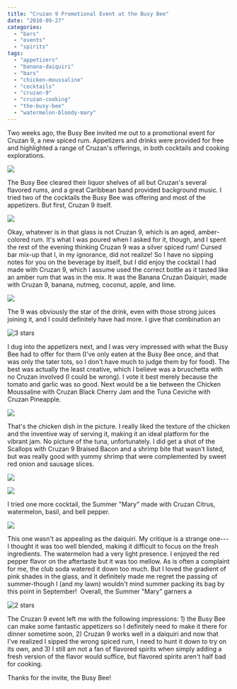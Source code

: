```yaml
---
title: "Cruzan 9 Promotional Event at the Busy Bee"
date: "2010-09-27"
categories:
  - "bars"
  - "events"
  - "spirits"
tags:
  - "appetizers"
  - "banana-daiquiri"
  - "bars"
  - "chicken-moussaline"
  - "cocktails"
  - "cruzan-9"
  - "cruzan-cooking"
  - "the-busy-bee"
  - "watermelon-bloody-mary"
---
```


Two weeks ago, the Busy Bee invited me out to a promotional event for Cruzan 9, a new spiced rum. Appetizers and drinks were provided for free and highlighted a range of Cruzan's offerings, in both cocktails and cooking explorations.

![](http://www.thegourmez.com/gourmez/photos/cruzan02.JPG)

The Busy Bee cleared their liquor shelves of all but Cruzan's several flavored rums, and a great Caribbean band provided background music. I tried two of the cocktails the Busy Bee was offering and most of the appetizers. But first, Cruzan 9 itself.

![](http://www.thegourmez.com/gourmez/photos/cruzan09.JPG)

Okay, whatever is in that glass is not Cruzan 9, which is an aged, amber-colored rum. It's what I was poured when I asked for it, though, and I spent the rest of the evening thinking Cruzan 9 was a silver spiced rum! Cursed bar mix-up that I, in my ignorance, did not realize! So I have no sipping notes for you on the beverage by itself, but I did enjoy the cocktail I had made with Cruzan 9, which I assume used the correct bottle as it tasted like an amber rum that was in the mix. It was the Banana Cruzan Daiquiri, made with Cruzan 9, banana, nutmeg, coconut, apple, and lime.

![](http://www.thegourmez.com/gourmez/photos/cruzan01.JPG)

The 9 was obviously the star of the drink, even with those strong juices joining it, and I could definitely have had more. I give that combination an

![3 stars](http://s3.amazonaws.com/thegourmez-wpmedia/2009/02/rating_avocado1.gif "rating_avocado1")

I dug into the appetizers next, and I was very impressed with what the Busy Bee had to offer for them (I've only eaten at the Busy Bee once, and that was only the tater tots, so I don't have much to judge them by for food). The best was actually the least creative, which I believe was a bruschetta with no Cruzan involved (I could be wrong). I vote it best merely because the tomato and garlic was so good. Next would be a tie between the Chicken Moussaline with Cruzan Black Cherry Jam and the Tuna Ceviche with Cruzan Pineapple.

![](http://www.thegourmez.com/gourmez/photos/cruzan04.JPG)

That's the chicken dish in the picture. I really liked the texture of the chicken and the inventive way of serving it, making it an ideal platform for the vibrant jam. No picture of the tuna, unfortunately. I did get a shot of the Scallops with Cruzan 9 Braised Bacon and a shrimp bite that wasn't listed, but was really good with yummy shrimp that were complemented by sweet red onion and sausage slices.

![](http://www.thegourmez.com/gourmez/photos/cruzan11.JPG)

![](http://www.thegourmez.com/gourmez/photos/cruzan03.JPG)

I tried one more cocktail, the Summer "Mary" made with Cruzan Citrus, watermelon, basil, and bell pepper.

![](http://www.thegourmez.com/gourmez/photos/cruzan08.JPG)

This one wasn't as appealing as the daiquiri. My critique is a strange one---I thought it was too well blended, making it difficult to focus on the fresh ingredients. The watermelon had a very light presence. I enjoyed the red pepper flavor on the aftertaste but it was too mellow. As is often a complaint for me, the club soda watered it down too much. But I loved the gradient of pink shades in the glass, and it definitely made me regret the passing of summer-though I (and my lawn) wouldn't mind summer packing its bag by this point in September!  Overall, the Summer "Mary" garners a

![2 stars](http://s3.amazonaws.com/thegourmez-wpmedia/2009/02/rating_chicken11.gif "rating_chicken11")

The Cruzan 9 event left me with the following impressions: 1) the Busy Bee can make some fantastic appetizers so I definitely need to make it there for dinner sometime soon, 2) Cruzan 9 works well in a daiquiri and now that I've realized I sipped the wrong spiced rum, I need to hunt it down to try on its own, and 3) I still am not a fan of flavored spirits when simply adding a fresh version of the flavor would suffice, but flavored spirits aren't half bad for cooking.

Thanks for the invite, the Busy Bee!
